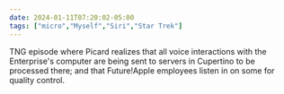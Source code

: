 ```yaml
---
date: 2024-01-11T07:20:02-05:00
tags: ["micro","Myself","Siri","Star Trek"]
---
```

TNG episode where Picard realizes that all voice interactions with the Enterprise's  computer are being sent to servers in Cupertino to be processed there; and that Future!Apple employees listen in on some for quality control.